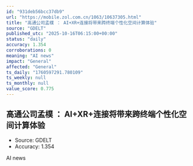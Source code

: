 ```yaml
---
id: "931deb56bcc37db9"
url: "https://mobile.zol.com.cn/1063/10637305.html"
title: "高通公司孟樸 ： AI+XR+连接将带来跨终端个性化空间计算体验"
source: "GDELT"
published_utc: "2025-10-16T06:15:00+00:00"
status: "daily"
accuracy: 1.354
corroborations: 0
meaning: "AI news"
impact: "General"
affected: "General"
ts_daily: "1760597291.780109"
ts_weekly: null
ts_monthly: null
value_score: 0.775
---
```

## 高通公司孟樸 ： AI+XR+连接将带来跨终端个性化空间计算体验

- Source: GDELT
- Accuracy: 1.354

AI news
